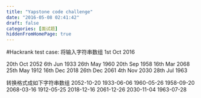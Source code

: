```yaml
---
title: "Yapstone code challenge"
date: "2016-05-08 02:41:42"
draft: false
categories: [面试题]
hiddenFromHomePage: true
---
```

#Hackrank test case:
将输入字符串数组 1st Oct 2016 

20th Oct 2052
6th Jun 1933
26th May 1960
20th Sep 1958
16th Mar 2068
25th May 1912
16th Dec 2018
26th Dec 2061
4th Nov 2030
28th Jul 1963

转换格式成如下字符串数组
2052-10-20
1933-06-06
1960-05-26
1958-09-20
2068-03-16
1912-05-25
2018-12-16
2061-12-26
2030-11-04
1963-07-28



